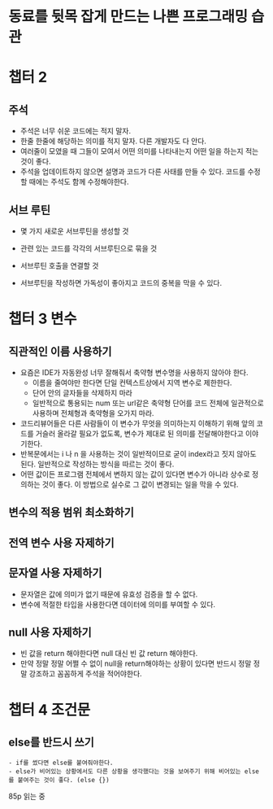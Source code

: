 # 동료를 뒷목 잡게 만드는 나쁜 프로그래밍 습관


# 챕터 2

## 주석

- 주석은 너무 쉬운 코드에는 적지 말자. 
- 한줄 한줄에 해당하는 의미를 적지 말자. 다른 개발자도 다 안다.
- 여러줄이 모였을 때 그들이 모여서 어떤 의미를 나타내는지 어떤 일을 하는지 적는 것이 좋다.
- 주석을 업데이트하지 않으면 설명과 코드가 다른 사태를 만들 수 있다. 코드를 수정할 때에는 주석도 함께 수정해야한다.

## 서브 루틴


- 몇 가지 새로운 서브루틴을 생성할 것
- 관련 있는 코드를 각각의 서브루틴으로 묶을 것
- 서브루틴 호출을 연결할 것

- 서브루틴을 작성하면 가독성이 좋아지고 코드의 중복을 막을 수 있다.

# 챕터 3 변수

## 직관적인 이름 사용하기

- 요즘은 IDE가 자동완성 너무 잘해줘서 축약형 변수명을 사용하지 않아야 한다.
  - 이름을 줄여야만 한다면 단일 컨텍스트상에서 지역 변수로 제한한다.
  - 단어 안의 글자들을 삭제하지 마라
  - 일반적으로 통용되는 num 또는 url같은 축약형 단어를 코드 전체에 일관적으로 사용하며 전체형과 축약형을 오가지 마라.
- 코드리뷰어들은 다른 사람들이 이 변수가 무엇을 의미하는지 이해하기 위해 앞의 코드를 거슬러 올라갈 필요가 없도록, 변수가 제대로 된 의미를 전달해야한다고 이야기한다.
- 반복문에서는 i 나 n 을 사용하는 것이 일반적이므로 굳이 index라고 짓지 않아도 된다. 일반적으로 작성하는 방식을 따르는 것이 좋다.
- 어떤 값이든 프로그램 전체에서 변하지 않는 값이 있다면 변수가 아니라 상수로 정의하는 것이 좋다. 이 방법으로 실수로 그 값이 변경되는 일을 막을 수 있다.


## 변수의 적용 범위 최소화하기

## 전역 변수 사용 자제하기

## 문자열 사용 자제하기

  - 문자열은 값에 의미가 없기 때문에 유효성 검증을 할 수 없다.
  - 변수에 적절한 타입을 사용한다면 데이터에 의미를 부여할 수 있다.

## null 사용 자제하기

 - 빈 값을 return 해야한다면 null 대신 빈 값 return 해야한다.
 - 만약 정말 정말 어쩔 수 없이 null을 return해야하는 상황이 있다면 반드시 정말 정말 강조하고 꼼꼼하게 주석을 적어야한다.

# 챕터 4 조건문

  ## else를 반드시 쓰기

    - if를 썼다면 else를 붙여줘야한다.
    - else가 비어있는 상황에서도 다른 상황을 생각했다는 것을 보여주기 위해 비어있는 else 를 붙여주는 것이 좋다. (else {})


85p 읽는 중